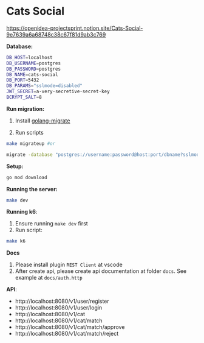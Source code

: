 # Cats Social

https://openidea-projectsprint.notion.site/Cats-Social-9e7639a6a68748c38c67f81d9ab3c769

**Database:**

```sh
DB_HOST=localhost
DB_USERNAME=postgres
DB_PASSWORD=postgres
DB_NAME=cats-social
DB_PORT=5432
DB_PARAMS="sslmode=disabled"
JWT_SECRET=a-very-secretive-secret-key
BCRYPT_SALT=8
```

**Run migration:**

1. Install [golang-migrate](https://github.com/golang-migrate/migrate/tree/master/cmd/migrate#installation)

2. Run scripts

```sh
make migrateup #or

migrate -database "postgres://username:password@host:port/dbname?sslmode=disable" -path db/migrations up
```

**Setup:**

```sh
go mod download
```

**Running the server:**

```sh
make dev
```

**Running k6**:

1. Ensure running `make dev` first
2. Run script:

```sh
make k6
```

**Docs**

1. Please install plugin `REST Client` at vscode
2. After create api, please create api documentation at folder `docs`. See example at `docs/auth.http`

**API**:

- http://localhost:8080/v1/user/register
- http://localhost:8080/v1/user/login
- http://localhost:8080/v1/cat
- http://localhost:8080/v1/cat/match
- http://localhost:8080/v1/cat/match/approve
- http://localhost:8080/v1/cat/match/reject
